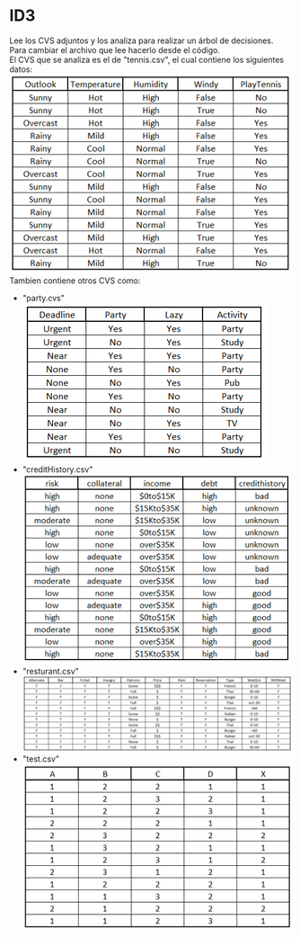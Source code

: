 # ID3
Lee los CVS adjuntos y los analiza para realizar un árbol de decisiones.  
Para cambiar el archivo que lee hacerlo desde el código.  
El CVS que se analiza es el de "tennis.csv", el cual contiene los siguientes datos:  
![alt text](https://github.com/MarioAGtzC/ID3/blob/master/PNG/PlayTennis.PNG)  
Tambien contiene otros CVS como:  
- "party.cvs"  
![alt text](https://github.com/MarioAGtzC/ID3/blob/master/PNG/Activity.PNG)  
- "creditHistory.csv"  
![alt text](https://github.com/MarioAGtzC/ID3/blob/master/PNG/CreditHistory.PNG)  
- "resturant.csv"  
![alt text](https://github.com/MarioAGtzC/ID3/blob/master/PNG/Restaurant.PNG)  
- "test.csv"  
![alt text](https://github.com/MarioAGtzC/ID3/blob/master/PNG/Test.PNG)  
